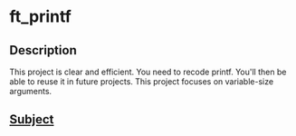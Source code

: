 # ft_printf

## Description

This project is clear and efficient. You need to recode printf. You'll then be able to reuse it in future projects. This project focuses on variable-size arguments.

## [Subject](./docs/fr.subject.pdf)
